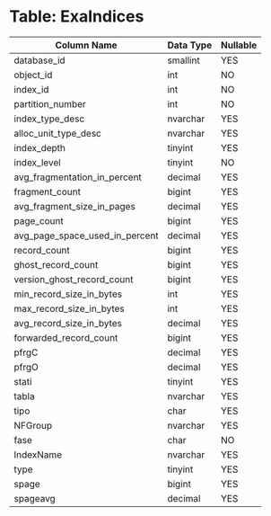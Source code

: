 # Table: ExaIndices

| Column Name | Data Type | Nullable |
|-------------|-----------|----------|
| database_id | smallint | YES |
| object_id | int | NO |
| index_id | int | NO |
| partition_number | int | NO |
| index_type_desc | nvarchar | YES |
| alloc_unit_type_desc | nvarchar | YES |
| index_depth | tinyint | YES |
| index_level | tinyint | NO |
| avg_fragmentation_in_percent | decimal | YES |
| fragment_count | bigint | YES |
| avg_fragment_size_in_pages | decimal | YES |
| page_count | bigint | YES |
| avg_page_space_used_in_percent | decimal | YES |
| record_count | bigint | YES |
| ghost_record_count | bigint | YES |
| version_ghost_record_count | bigint | YES |
| min_record_size_in_bytes | int | YES |
| max_record_size_in_bytes | int | YES |
| avg_record_size_in_bytes | decimal | YES |
| forwarded_record_count | bigint | YES |
| pfrgC | decimal | YES |
| pfrgO | decimal | YES |
| stati | tinyint | YES |
| tabla | nvarchar | YES |
| tipo | char | YES |
| NFGroup | nvarchar | YES |
| fase | char | NO |
| IndexName | nvarchar | YES |
| type | tinyint | YES |
| spage | bigint | YES |
| spageavg | decimal | YES |
